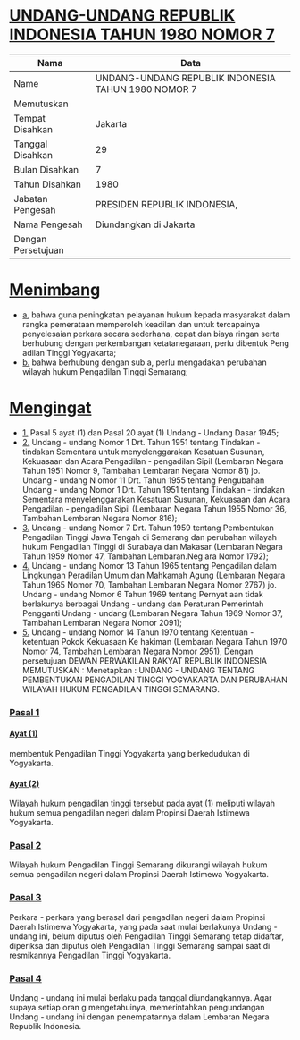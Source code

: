 # [UNDANG-UNDANG REPUBLIK INDONESIA TAHUN 1980 NOMOR 7](http://example.org/legal/document/uu/1980/7)

| Nama | Data |
| ------ | ----- |
|Name|UNDANG-UNDANG REPUBLIK INDONESIA TAHUN 1980 NOMOR 7|
|Memutuskan||
|Tempat Disahkan|Jakarta|
|Tanggal Disahkan|29|
|Bulan Disahkan|7|
|Tahun Disahkan|1980|
|Jabatan Pengesah|PRESIDEN REPUBLIK INDONESIA,|
|Nama Pengesah|Diundangkan di Jakarta|
|Dengan Persetujuan||
# [Menimbang](http://example.org/legal/document/uu/1980/7/menimbang)

* [a.](http://example.org/legal/document/uu/1980/7/menimbang/point/a) bahwa guna peningkatan pelayanan hukum kepada masyarakat dalam rangka pemerataan memperoleh keadilan dan untuk tercapainya penyelesaian perkara secara sederhana, cepat dan biaya ringan serta berhubung dengan perkembangan ketatanegaraan, perlu dibentuk Peng adilan Tinggi Yogyakarta;
* [b.](http://example.org/legal/document/uu/1980/7/menimbang/point/b) bahwa berhubung dengan sub a, perlu mengadakan perubahan wilayah hukum Pengadilan Tinggi Semarang;
# [Mengingat](http://example.org/legal/document/uu/1980/7/mengingat)

* [1.](http://example.org/legal/document/uu/1980/7/mengingat/point/0001) Pasal 5 ayat (1) dan Pasal 20 ayat (1) Undang - Undang Dasar 1945;
* [2.](http://example.org/legal/document/uu/1980/7/mengingat/point/0002) Undang - undang Nomor 1 Drt. Tahun 1951 tentang Tindakan - tindakan Sementara untuk menyelenggarakan Kesatuan Susunan, Kekuasaan dan Acara Pengadilan - pengadilan Sipil (Lembaran Negara Tahun 1951 Nomor 9, Tambahan Lembaran Negara Nomor 81) jo. Undang - undang N omor 11 Drt. Tahun 1955 tentang Pengubahan Undang - undang Nomor 1 Drt. Tahun 1951 tentang Tindakan - tindakan Sementara menyelenggarakan Kesatuan Susunan, Kekuasaan dan Acara Pengadilan - pengadilan Sipil (Lembaran Negara Tahun 1955 Nomor 36, Tambahan Lembaran Negara Nomor 816);
* [3.](http://example.org/legal/document/uu/1980/7/mengingat/point/0003) Undang - undang Nomor 7 Drt. Tahun 1959 tentang Pembentukan Pengadilan Tinggi Jawa Tengah di Semarang dan perubahan wilayah hukum Pengadilan Tinggi di Surabaya dan Makasar (Lembaran Negara Tahun 1959 Nomor 47, Tambahan Lembaran.Neg ara Nomor 1792);
* [4.](http://example.org/legal/document/uu/1980/7/mengingat/point/0004) Undang - undang Nomor 13 Tahun 1965 tentang Pengadilan dalam Lingkungan Peradilan Umum dan Mahkamah Agung (Lembaran Negara Tahun 1965 Nomor 70, Tambahan Lembaran Negara Nomor 2767) jo. Undang - undang Nomor 6 Tahun 1969 tentang Pernyat aan tidak berlakunya berbagai Undang - undang dan Peraturan Pemerintah Pengganti Undang - undang (Lembaran Negara Tahun 1969 Nomor 37, Tambahan Lembaran Negara Nomor 2091);
* [5.](http://example.org/legal/document/uu/1980/7/mengingat/point/0005) Undang - undang Nomor 14 Tahun 1970 tentang Ketentuan - ketentuan Pokok Kekuasaan Ke hakiman (Lembaran Negara Tahun 1970 Nomor 74, Tambahan Lembaran Negara Nomor 2951), Dengan persetujuan DEWAN PERWAKILAN RAKYAT REPUBLIK INDONESIA MEMUTUSKAN : Menetapkan : UNDANG - UNDANG TENTANG PEMBENTUKAN PENGADILAN TINGGI YOGYAKARTA DAN PERUBAHAN WILAYAH HUKUM PENGADILAN TINGGI SEMARANG.

### [Pasal 1](http://example.org/legal/document/uu/1980/7/pasal/0001)

#### [Ayat (1)](http://example.org/legal/document/uu/1980/7/pasal/0001/version/19800729/ayat/0001)
membentuk Pengadilan Tinggi Yogyakarta yang berkedudukan di Yogyakarta.

#### [Ayat (2)](http://example.org/legal/document/uu/1980/7/pasal/0001/version/19800729/ayat/0002)
Wilayah hukum pengadilan tinggi tersebut pada [ayat (1)](http://example.org/legal/document/uu/1980/7/pasal/0001/version/19800729/ayat/0001) meliputi wilayah hukum semua pengadilan negeri dalam Propinsi Daerah Istimewa Yogyakarta.


### [Pasal 2](http://example.org/legal/document/uu/1980/7/pasal/0002)
Wilayah hukum Pengadilan Tinggi Semarang dikurangi wilayah hukum semua pengadilan negeri dalam Propinsi Daerah Istimewa Yogyakarta.


### [Pasal 3](http://example.org/legal/document/uu/1980/7/pasal/0003)
Perkara - perkara yang berasal dari pengadilan negeri dalam Propinsi Daerah Istimewa Yogyakarta, yang pada saat mulai berlakunya Undang - undang ini, belum diputus oleh Pengadilan Tinggi Semarang tetap didaftar, diperiksa dan diputus oleh Pengadilan Tinggi Semarang sampai saat di resmikannya Pengadilan Tinggi Yogyakarta.


### [Pasal 4](http://example.org/legal/document/uu/1980/7/pasal/0004)
Undang - undang ini mulai berlaku pada tanggal diundangkannya. Agar supaya setiap oran g mengetahuinya, memerintahkan pengundangan Undang - undang ini dengan penempatannya dalam Lembaran Negara Republik Indonesia.
